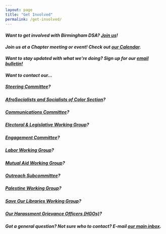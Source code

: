 ```yaml
---
layout: page
title: "Get Involved"
permalink: /get-involved/
---
```


<p><h5><b>Want to get involved with Birmingham DSA? <a href="https://act.dsausa.org/donate/membership">Join us</a>!

<p><h5><b>Join us at a Chapter meeting or event! Check out <a href="https://bhamdsa.org/calendar/">our Calendar</a>.

<p><h5><b>Want to stay updated with what we're doing? Sign up for our <a href="https://actionnetwork.org/forms/birmingham-dsa-biweekly-bulletin-subscription-form">email bulletin!</a>

<p>

<p><h5><b>Want to contact our...

<p><h5><a href="mailto:steering@bhamdsa.org?subject=Question for Steering Committee">Steering Committee</a>?

<p><h5><a href="mailto:afrosoc@bhamdsa.org?subject=Question for AFROSOC">AfroSocialists and Socialists of Color Section</a>?

<p><h5><a href="mailto:info@bhamdsa.org?subject=Question for Comms Committee">Communications Committee</a>?

<p><h5><a href="mailto:info@bhamdsa.org?subject=Question for Electoral & Legislative Working Group">Electoral & Legislative Working Group</a>?

<p><h5><a href="mailto:steering@bhamdsa.org?subject=Question for Engagement Committee">Engagement Committee</a>?

<p><h5><a href="mailto:info@bhamdsa.org?subject=Question for Labor Working Group">Labor Working Group</a>?

<p><h5><a href="mailto:mutualaid@bhamdsa.org?subject=Question for Mutual Aid Working Group">Mutual Aid Working Group</a>?

<p><h5><a href="mailto:steering@bhamdsa.org?subject=Question for Outreach Committee">Outreach Subcommittee</a>?

<p><h5><a href="mailto:info@bhamdsa.org?subject=Question for Palestine Working Group">Palestine Working Group</a>?

<p><h5><a href="mailto:info@bhamdsa.org?subject=Question for Save Our Libraries Working Group">Save Our Libraries Working Group</a>?

<p><h5><a href="mailto:grievance@bhamdsa.org?subject=Question for Birmingham DSA Harassment Grievance Officers">Our Harassment Grievance Officers (HGOs)</a>?

<p><h5>Got a general question? Not sure who to contact? E-mail <a href="mailto:info@bhamdsa.org?subject=General Question">our main inbox</a>.